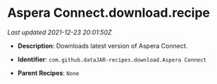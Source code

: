 # Aspera Connect.download.recipe

_Last updated 2021-12-23 20:01:50Z_

- **Description**: Downloads latest version of Aspera Connect.

- **Identifier**: `com.github.dataJAR-recipes.download.Aspera Connect`

- **Parent Recipes**: `None`
